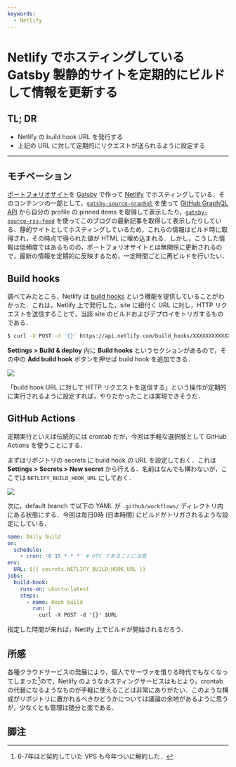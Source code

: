 ```yaml
---
keywords:
  - Netlify
---
```


# Netlify でホスティングしている Gatsby 製静的サイトを定期的にビルドして情報を更新する

## TL; DR

- Netlify の build hook URL を発行する
- 上記の URL に対して定期的にリクエストが送られるように設定する

---

## モチベーション

[ポートフォリオサイト](https://ryota-ka.me/)を [Gatsby](https://gatsbyjs.com/) で作って [Netlify](https://www.netlify.com/) でホスティングしている．そのコンテンツの一部として，[`gatsby-source-graphql`](https://www.gatsbyjs.com/plugins/gatsby-source-graphql/) を使って [GitHub GraphQL API](https://docs.github.com/en/free-pro-team@latest/graphql) から自分の profile の pinned items を取得して表示したり，[`gatsby-source-rss-feed`](https://www.gatsbyjs.com/plugins/gatsby-source-rss-feed/) を使ってこのブログの最新記事を取得して表示したりしている．静的サイトとしてホスティングしているため，これらの情報はビルド時に取得され，その時点で得られた値が HTML に埋め込まれる．しかし，こうした情報は低頻度ではあるものの，ポートフォリオサイトとは無関係に更新されるので，最新の情報を定期的に反映するため，一定時間ごとに再ビルドを行いたい．

## Build hooks

調べてみたところ，Netlify は [build hooks](https://docs.netlify.com/configure-builds/build-hooks/) という機能を提供していることがわかった．これは，Netlify 上で発行した，site に紐付く URL に対し，HTTP リクエストを送信することで，当該 site のビルドおよびデプロイをトリガするものである．

```sh
$ curl -X POST -d '{}' https://api.netlify.com/build_hooks/XXXXXXXXXXXXXXX
```

**Settings > Build & deploy** 内に **Build hooks** というセクションがあるので，その中の **Add build hook** ボタンを押せば build hook を追加できる．

![](https://gyazo.com/083a4d3358e3712115244890b1823aae.png)

「build hook URL に対して HTTP リクエストを送信する」という操作が定期的に実行されるように設定すれば，やりたかったことは実現できそうだ．

## GitHub Actions

定期実行といえば伝統的には crontab だが，今回は手軽な選択肢として GitHub Actions を使うことにする．

まずはリポジトリの secrets に build hook の URL を設定しておく．これは **Settings > Secrets > New secret** から行える．名前はなんでも構わないが，ここでは `NETLIFY_BUILD_HOOK_URL` にしておく．

![](https://gyazo.com/d548ba8a8d604e7cb019fd65802472f4.png)

次に，default branch で以下の YAML が `.github/workflows/` ディレクトリ内にある状態にする．今回は毎日0時 (日本時間) にビルドがトリガされるような設定にしている．

```yaml filename=.github/workflows/daily.yml
name: Daily build
on:
  schedule:
    - cron: '0 15 * * *' # UTC であることに注意
env:
  URL: ${{ secrets.NETLIFY_BUILD_HOOK_URL }}
jobs:
  build-hook:
    runs-on: ubuntu-latest
    steps:
      - name: Hook build
        run: |
          curl -X POST -d '{}' $URL
```

指定した時間が来れば，Netlify 上でビルドが開始されるだろう．

## 所感

各種クラウドサービスの発展により，個人でサーヴァを借りる時代でもなくなってしまった[^1]ので，Netlify のようなホスティングサービスはもとより，crontab の代替になるようなものが手軽に使えることは非常にありがたい．このような構成がリポジトリに置かれるべきかどうかについては議論の余地があるように思うが，少なくとも管理は随分と楽である．

## 脚注

[^1]: 6-7年ほど契約していた VPS も今年ついに解約した．
